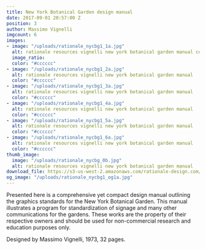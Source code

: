 ```yaml
---
title: New York Botanical Garden design manual
date: 2017-09-01 20:57:00 Z
position: 3
author: Massimo Vignelli
imgcount: 6
images:
- image: "/uploads/rationale_nycbg1_1a.jpg"
  alt: rationale resources vignelli new york botanical garden manual cover
  image_ratio: 
  color: "#cccccc"
- image: "/uploads/rationale_nycbg1_2a.jpg"
  alt: rationale resources vignelli new york botanical garden manual
  color: "#cccccc"
- image: "/uploads/rationale_nycbg1_3a.jpg"
  alt: rationale resources vignelli new york botanical garden manual
  color: "#cccccc"
- image: "/uploads/rationale_nycbg1_4a.jpg"
  alt: rationale resources vignelli new york botanical garden manual
  color: "#cccccc"
- image: "/uploads/rationale_nycbg1_5a.jpg"
  alt: rationale resources vignelli new york botanical garden manual
  color: "#cccccc"
- image: "/uploads/rationale_nycbg1_6a.jpg"
  alt: rationale resources vignelli new york botanical garden manual
  color: "#cccccc"
thumb_image:
  image: "/uploads/rationale_nycbg_0b.jpg"
  alt: rationale resources vignelli new york botanical garden manual
download_file: https://s3-us-west-2.amazonaws.com/rationale-design.com/resources/files/Vignelli_NYBG_Design_Manual.pdf
og_image: "/uploads/rationale_nycbg1_og1a.jpg"
---
```


Presented here is a comprehensive yet compact design manual outlining the graphics standards for the New York Botanical Garden. This manual illustrates a program for standardization of signage and many other communications for the gardens. These works are the property of their respective owners and should be used for non-commercial research and education purposes only.

Designed by Massimo Vignelli, 1973, 32 pages.